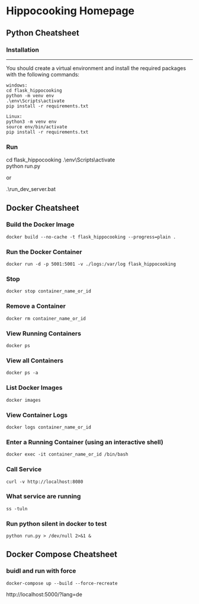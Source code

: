 # Hippocooking Homepage

## Python Cheatsheet

### Installation
------------

You should create a virtual environment and install the required packages with the following commands:

    windows:
    cd flask_hippocooking
    python -m venv env
    .\env\Scripts\activate    
    pip install -r requirements.txt

    Linux:
    python3 -m venv env
    source env/bin/activate
    pip install -r requirements.txt

### Run
cd flask_hippocooking
.\env\Scripts\activate   
python run.py

or 

.\run_dev_server.bat


## Docker Cheatsheet

### Build the Docker Image
`docker build --no-cache -t flask_hippocooking --progress=plain . `

### Run the Docker Container
`docker run -d -p 5001:5001 -v ./logs:/var/log flask_hippocooking`  

### Stop
`docker stop container_name_or_id`

### Remove a Container
`docker rm container_name_or_id`

### View Running Containers
`docker ps`

### View all Containers
`docker ps -a`

### List Docker Images
`docker images`

### View Container Logs
`docker logs container_name_or_id`

### Enter a Running Container (using an interactive shell)
`docker exec -it container_name_or_id /bin/bash`

### Call Service
`curl -v http://localhost:8080`

### What service are running
`ss -tuln`

### Run python silent in docker to test
`python run.py > /dev/null 2>&1 &`

## Docker Compose Cheatsheet

### buidl and run with force

`docker-compose up --build --force-recreate`


http://localhost:5000/?lang=de